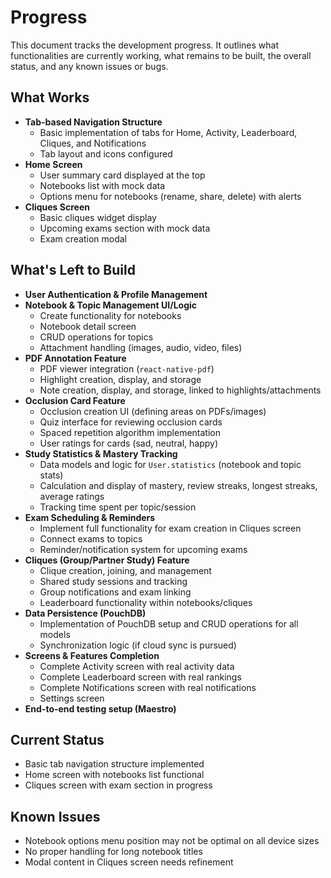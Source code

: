 # Progress

This document tracks the development progress. It outlines what functionalities are currently working, what remains to be built, the overall status, and any known issues or bugs.

## What Works

- **Tab-based Navigation Structure**
  - Basic implementation of tabs for Home, Activity, Leaderboard, Cliques, and Notifications
  - Tab layout and icons configured
- **Home Screen**
  - User summary card displayed at the top
  - Notebooks list with mock data
  - Options menu for notebooks (rename, share, delete) with alerts
- **Cliques Screen**
  - Basic cliques widget display
  - Upcoming exams section with mock data
  - Exam creation modal

## What's Left to Build

- **User Authentication & Profile Management**
- **Notebook & Topic Management UI/Logic**
  - Create functionality for notebooks
  - Notebook detail screen
  - CRUD operations for topics
  - Attachment handling (images, audio, video, files)
- **PDF Annotation Feature**
  - PDF viewer integration (`react-native-pdf`)
  - Highlight creation, display, and storage
  - Note creation, display, and storage, linked to highlights/attachments
- **Occlusion Card Feature**
  - Occlusion creation UI (defining areas on PDFs/images)
  - Quiz interface for reviewing occlusion cards
  - Spaced repetition algorithm implementation
  - User ratings for cards (sad, neutral, happy)
- **Study Statistics & Mastery Tracking**
  - Data models and logic for `User.statistics` (notebook and topic stats)
  - Calculation and display of mastery, review streaks, longest streaks, average ratings
  - Tracking time spent per topic/session
- **Exam Scheduling & Reminders**
  - Implement full functionality for exam creation in Cliques screen
  - Connect exams to topics
  - Reminder/notification system for upcoming exams
- **Cliques (Group/Partner Study) Feature**
  - Clique creation, joining, and management
  - Shared study sessions and tracking
  - Group notifications and exam linking
  - Leaderboard functionality within notebooks/cliques
- **Data Persistence (PouchDB)**
  - Implementation of PouchDB setup and CRUD operations for all models
  - Synchronization logic (if cloud sync is pursued)
- **Screens & Features Completion**
  - Complete Activity screen with real activity data
  - Complete Leaderboard screen with real rankings
  - Complete Notifications screen with real notifications
  - Settings screen
- **End-to-end testing setup (Maestro)**

## Current Status

- Basic tab navigation structure implemented
- Home screen with notebooks list functional
- Cliques screen with exam section in progress

## Known Issues

- Notebook options menu position may not be optimal on all device sizes
- No proper handling for long notebook titles
- Modal content in Cliques screen needs refinement 